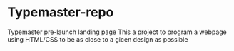 # Typemaster-repo
Typemaster pre-launch landing page
This a project to program a webpage using HTML/CSS to be as close to a gicen design as possible
